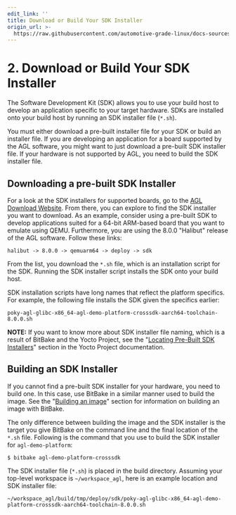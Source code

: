 ```yaml
---
edit_link: ''
title: Download or Build Your SDK Installer
origin_url: >-
  https://raw.githubusercontent.com/automotive-grade-linux/docs-sources/halibut/docs/getting-started/app-workflow-sdk.md
---
```


<!-- WARNING: This file is generated by fetch_docs.js using /home/boron/Documents/AGL/docs-webtemplate/site/_data/tocs/getting_started/halibut/image-development-workflow-getting-started-book.yml -->

# 2. Download or Build Your SDK Installer #

The Software Development Kit (SDK) allows you to use your build host
to develop an application specific to your target hardware.
SDKs are installed onto your build host by running an SDK installer
file (``*.sh``).

You must either download a pre-built installer file for your SDK or
build an installer file.
If you are developing an application for a board supported by the AGL software, you might
want to just download a pre-built SDK installer file.
If your hardware is not supported by AGL, you need to build the SDK installer file.

## Downloading a pre-built SDK Installer ##

For a look at the SDK installers for supported boards, go to the
[AGL Download Website](https://download.automotivelinux.org/AGL/release/).
From there, you can explore to find the SDK installer you want to download.
As an example, consider using a pre-built SDK to develop applications suited for a 64-bit
ARM-based board that you want to emulate using QEMU.
Furthermore, you are using the 8.0.0 "Halibut" release of the AGL software.
Follow these links:

```
halibut -> 8.0.0 -> qemuarm64 -> deploy -> sdk
```

From the list, you download the ``*.sh`` file, which is an installation script for the SDK.
Running the SDK installer script installs the SDK onto your build host.

SDK installation scripts have long names that reflect the platform specifics.
For example, the following file installs the SDK given the specifics earlier:

``poky-agl-glibc-x86_64-agl-demo-platform-crosssdk-aarch64-toolchain-8.0.0.sh``

**NOTE:** If you want to know more about SDK installer file naming, which is a result of
BitBake and the Yocto Project, see the
"[Locating Pre-Built SDK Installers](https://yoctoproject.org/docs/2.4.4/sdk-manual/sdk-manual.html#sdk-locating-pre-built-sdk-installers)"
section in the Yocto Project documentation.

## Building an SDK Installer ##

If you cannot find a pre-built SDK installer for your hardware, you need to build one.
In this case, use BitBake in a similar manner used to build the image.
See the
"[Building an image](./app-workflow-image.html#building-an-image)"
section for information on building an image with BitBake.

The only difference between building the image and the SDK installer
is the target you give BitBake on the command line and the final location of
the ``*.sh`` file.
Following is the command that you use to build the SDK installer for ``agl-demo-platform``:

```
$ bitbake agl-demo-platform-crosssdk
```

The SDK installer file (``*.sh``) is placed in the build directory.
Assuming your top-level workspace is ``~/workspace_agl``, here is an example location
and SDK installer file:

```
~/workspace_agl/build/tmp/deploy/sdk/poky-agl-glibc-x86_64-agl-demo-platform-crosssdk-aarch64-toolchain-8.0.0.sh
```
